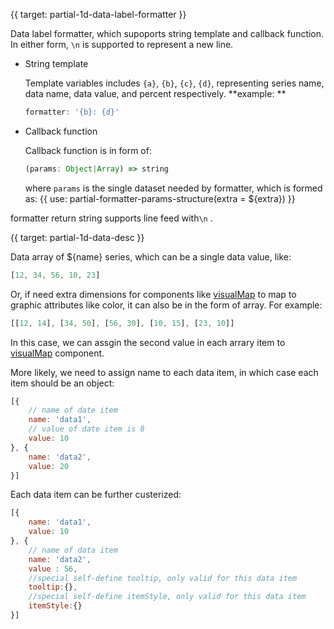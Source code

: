 {{ target: partial-1d-data-label-formatter }}

Data label formatter, which supoports string template and callback function. In either form, `\n` is supported to represent a new line.

- String template

    Template variables includes `{a}`, `{b}`, `{c}`, `{d}`, representing series name, data name, data value, and percent respectively.
    **example: **
    ```js
    formatter: '{b}: {d}'
    ```

- Callback function

    Callback function is in form of: 
    ```js
    (params: Object|Array) => string
    ```
    where `params` is the single dataset needed by formatter, which is formed as: 
    {{ use: partial-formatter-params-structure(extra = ${extra}) }}

formatter return string supports line feed with`\n` .



{{ target: partial-1d-data-desc }}

Data array of ${name} series, which can be a single data value, like: 
```js
[12, 34, 56, 10, 23]
```

Or, if need extra dimensions for components like [visualMap](~visualMap) to map to graphic attributes like color, it can also be in the form of array. For example: 
```js
[[12, 14], [34, 50], [56, 30], [10, 15], [23, 10]]
```

In this case, we can assgin the second value in each arrary item to [visualMap](~visualMap) component.


More likely, we need to assign name to each data item, in which case each item should be an object: 
```js
[{
    // name of date item
    name: 'data1',
    // value of date item is 8
    value: 10
}, {
    name: 'data2',
    value: 20
}]
```

Each data item can be further custerized: 

```js
[{
    name: 'data1',
    value: 10
}, {
    // name of data item
    name: 'data2',
    value : 56,
    //special self-define tooltip, only valid for this data item
    tooltip:{},
    //special self-define itemStyle, only valid for this data item
    itemStyle:{}
}]
```